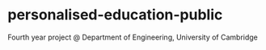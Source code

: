 # personalised-education-public
Fourth year project @ Department of Engineering, University of Cambridge
